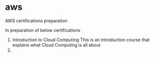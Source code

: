 # aws
AWS certifications preparation

In preparation of below certifications

1. Introduction to Cloud Computing
    This is an introduction course that explains what Cloud Computing is all about
2. 
